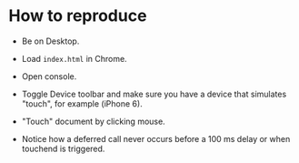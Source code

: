 # How to reproduce

* Be on Desktop.

* Load `index.html` in Chrome.

* Open console.

* Toggle Device toolbar and make sure you have a device that simulates "touch", for example (iPhone 6).

* "Touch" document by clicking mouse.

* Notice how a deferred call never occurs before a 100 ms delay or when touchend is triggered.
